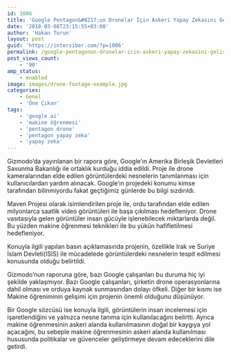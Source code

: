 ```yaml
---
id: 1006
title: 'Google Pentagon&#8217;un Dronelar İçin Askeri Yapay Zekasını Geliştirmesine Yardım Ediyor'
date: '2018-03-08T23:15:55+03:00'
author: 'Hakan Torun'
layout: post
guid: 'https://intersiber.com/?p=1006'
permalink: /google-pentagonun-dronelar-icin-askeri-yapay-zekasini-gelistirmesine-yardim-ediyor/
post_views_count:
    - '90'
amp_status:
    - enabled
image: images/drone-footage-example.jpg
categories:
    - Genel
    - 'Öne Çıkan'
tags:
    - 'google ai'
    - 'makine öğrenmesi'
    - 'pentagon drone'
    - 'pentagon yapay zeka'
    - 'yapay zeka'
---
```


Gizmodo’da yayınlanan bir rapora göre, Google’ın Amerika Birleşik Devletleri Savunma Bakanlığı ile ortaklık kurduğu iddia edildi. Proje ile drone kameralarından elde edilen görüntülerdeki nesnelerin tanımlanması için kullanıcılardan yardım alınacak. Google’ın projedeki konumu kimse tarafından bilinmiyordu fakat geçtiğimiz günlerde bu bilgi sızdırıldı.

Maven Projesi olarak isimlendirilen proje ile, ordu tarafından elde edilen milyonlarca saatlik video görüntüleri ile başa çıkılması hedefleniyor. Drone vasıtasıyla gelen görüntüler insan gücüyle işlenebilecek miktarlarda değil. Bu yüzden makine öğrenmesi teknikleri ile bu yükün hafifletilmesi hedefleniyor.

Konuyla ilgili yapılan basın açıklamasında projenin, özellikle Irak ve Suriye İslam Devleti(ISIS) ile mücadelede görüntülerdeki nesnelerin tespit edilmesi konusunda olduğu belirtildi.

Gizmodo’nun raporuna göre, bazı Google çalışanları bu duruma hiç iyi şekilde yaklaşmıyor. Bazı Google çalışanları, şirketin drone operasyonlarına dahil olması ve orduya kaynak sunmasından dolayı öfkeli. Diğer bir kısmı ise Makine öğreniminin gelişimi için projenin önemli olduğunu düşünüyor.

Bir Google sözcüsü ise konuyla ilgili, görüntülerin insan incelemesi için işaretlendiğini ve yalnızca nesne tanıma için kullanılacağını belirtti. Ayrıca makine öğrenmesinin askeri alanda kullanılmasının doğal bir kaygıya yol açacağını, bu sebeple makine öğrenmesinin askeri alanda kullanılması hususunda politikalar ve güvenceler geliştirmeye devam edeceklerini dile getirdi.